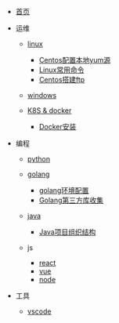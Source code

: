 
* [首页](/)

* 运维

  * [linux](/linux/)
    * [Centos配置本地yum源](/linux/centos-config-local-yum-repo.md)
    * [Linux常用命令](linux/linux-cmd.md)
    * [Centos搭建ftp](linux/centos-install-vsftpd.md)

  * [windows](/windows/)
    

  * [K8S & docker](/k8s/)
    * [Docker安装](/k8s/docker安装.md)
    

* 编程

  * [python](/python/)

  * [golang](/golang/)
    * [golang环境配置](/golang/config-golang-envs.md)
    * [Golang第三方库收集](/golang/Golang第三方库收集.md)

  * [java](/java/)
    * [Java项目组织结构](/java/java-project-struct.md)

  * js
    * [react](/js/react/)
    * [vue](/js/vue/)
    * [node](/js/node/)

* 工具

  * [vscode](/vscode/)
